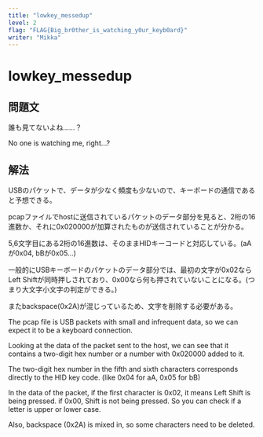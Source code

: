 ```yaml
---
title: "lowkey_messedup"
level: 2
flag: "FLAG{Big_br0ther_is_watching_y0ur_keyb0ard}"
writer: "Mikka"
---
```


# lowkey_messedup

## 問題文

誰も見てないよね……？


No one is watching me, right...?

## 解法

USBのパケットで、データが少なく頻度も少ないので、キーボードの通信であると予想できる。

pcapファイルでhostに送信されているパケットのデータ部分を見ると、2桁の16進数か、それに0x020000が加算されたものが送信されていることが分かる。

5,6文字目にある2桁の16進数は、そのままHIDキーコードと対応している。(aAが0x04, bBが0x05...)

一般的にUSBキーボードのパケットのデータ部分では、最初の文字が0x02ならLeft Shiftが同時押しされており、0x00なら何も押されていないことになる。(つまり大文字小文字の判定ができる。)

またbackspace(0x2A)が混じっているため、文字を削除する必要がある。

The pcap file is USB packets with small and infrequent data, so we can expect it to be a keyboard connection.

Looking at the data of the packet sent to the host, we can see that it contains a two-digit hex number or a number with 0x020000 added to it.

The two-digit hex number in the fifth and sixth characters corresponds directly to the HID key code. (like 0x04 for aA, 0x05 for bB)

In the data of the packet, if the first character is 0x02, it means Left Shift is being pressed. if 0x00, Shift is not being pressed. So you can check if a letter is upper or lower case.

Also, backspace (0x2A) is mixed in, so some characters need to be deleted.
